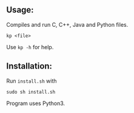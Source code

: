 ## Usage:

Compiles and run C, C++, Java and Python files.

```
kp <file>
```

Use ```kp -h``` for help.

## Installation:

Run ```install.sh``` with

```sudo sh install.sh```

Program uses Python3.
